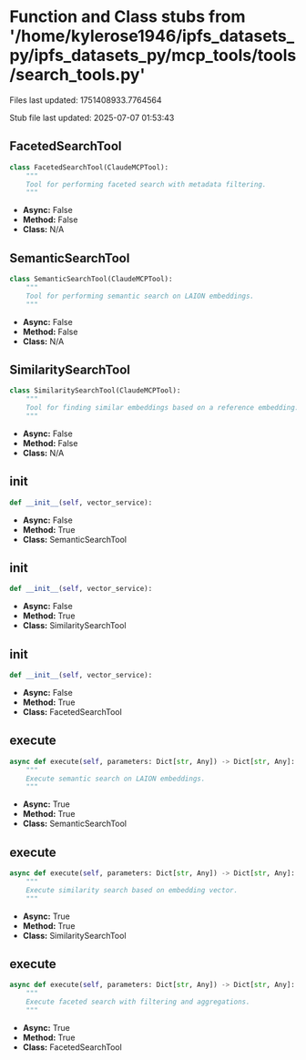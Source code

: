 # Function and Class stubs from '/home/kylerose1946/ipfs_datasets_py/ipfs_datasets_py/mcp_tools/tools/search_tools.py'

Files last updated: 1751408933.7764564

Stub file last updated: 2025-07-07 01:53:43

## FacetedSearchTool

```python
class FacetedSearchTool(ClaudeMCPTool):
    """
    Tool for performing faceted search with metadata filtering.
    """
```
* **Async:** False
* **Method:** False
* **Class:** N/A

## SemanticSearchTool

```python
class SemanticSearchTool(ClaudeMCPTool):
    """
    Tool for performing semantic search on LAION embeddings.
    """
```
* **Async:** False
* **Method:** False
* **Class:** N/A

## SimilaritySearchTool

```python
class SimilaritySearchTool(ClaudeMCPTool):
    """
    Tool for finding similar embeddings based on a reference embedding.
    """
```
* **Async:** False
* **Method:** False
* **Class:** N/A

## __init__

```python
def __init__(self, vector_service):
```
* **Async:** False
* **Method:** True
* **Class:** SemanticSearchTool

## __init__

```python
def __init__(self, vector_service):
```
* **Async:** False
* **Method:** True
* **Class:** SimilaritySearchTool

## __init__

```python
def __init__(self, vector_service):
```
* **Async:** False
* **Method:** True
* **Class:** FacetedSearchTool

## execute

```python
async def execute(self, parameters: Dict[str, Any]) -> Dict[str, Any]:
    """
    Execute semantic search on LAION embeddings.
    """
```
* **Async:** True
* **Method:** True
* **Class:** SemanticSearchTool

## execute

```python
async def execute(self, parameters: Dict[str, Any]) -> Dict[str, Any]:
    """
    Execute similarity search based on embedding vector.
    """
```
* **Async:** True
* **Method:** True
* **Class:** SimilaritySearchTool

## execute

```python
async def execute(self, parameters: Dict[str, Any]) -> Dict[str, Any]:
    """
    Execute faceted search with filtering and aggregations.
    """
```
* **Async:** True
* **Method:** True
* **Class:** FacetedSearchTool
